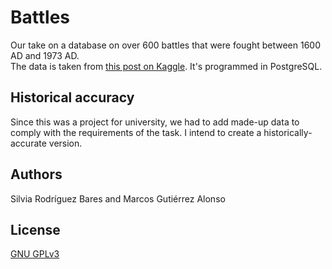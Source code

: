 # Battles
Our take on a database on over 600 battles that were fought between 1600 AD and 1973 AD.<br/>
The data is taken from [this post on Kaggle](https://www.kaggle.com/residentmario/database-of-battles). It's programmed in PostgreSQL.

## Historical accuracy
Since this was a project for university, we had to add made-up data to comply with the requirements of the task. I intend to create a historically-accurate version.

## Authors
Silvia Rodríguez Bares and Marcos Gutiérrez Alonso

## License
[GNU GPLv3](https://choosealicense.com/licenses/gpl-3.0/)
